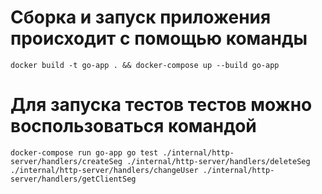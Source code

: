# Сборка и запуск приложения происходит с помощью команды   
`docker build -t go-app . && docker-compose up --build go-app`
# Для запуска тестов тестов можно воспользоваться командой   
 `docker-compose run go-app go test ./internal/http-server/handlers/createSeg ./internal/http-server/handlers/deleteSeg ./internal/http-server/handlers/changeUser ./internal/http-server/handlers/getClientSeg`
